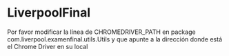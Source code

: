 # LiverpoolFinal

Por favor modificar la línea de CHROMEDRIVER_PATH en package com.liverpool.examenfinal.utils.Utils y que apunte a la dirección donde está el Chrome Driver en su local

